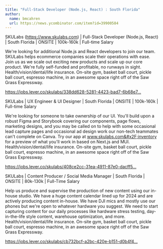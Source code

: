 ```yaml
---
title: "Full-Stack Developer (Node.js, React) : South Florida"
author:
  name: bmcahren
  url: https://news.ycombinator.com/item?id=39900584
---
```

SKULabs (<a href="https:&#x2F;&#x2F;www.skulabs.com" rel="nofollow">https:&#x2F;&#x2F;www.skulabs.com</a>) | Full-Stack Developer (Node.js, React) | South Florida | ONSITE | 100k-160k | Full-time Salary

We&#x27;re looking for additional Node.js and React developers to join our team. SKULabs helps ecommerce companies scale their operations with ease. Join us as we scale out exciting new products and scale up our core product. We&#x27;re fully self-funded and profitable, no runways in sight. Health&#x2F;vision&#x2F;dental&#x2F;life insurance. On-site gym, basket ball court, pickle ball court, espresso machine, in an awesome space right off of the Saw Grass Expressway.

<a href="https:&#x2F;&#x2F;jobs.lever.co&#x2F;skulabs&#x2F;338dd628-5281-4423-bad7-6b68e715f1d2" rel="nofollow">https:&#x2F;&#x2F;jobs.lever.co&#x2F;skulabs&#x2F;338dd628-5281-4423-bad7-6b68e7...</a>

SKULabs | UX Engineer &amp; UI Designer | South Florida | ONSITE | 100k-160k | Full-time Salary

We&#x27;re looking for someone to take ownership of our UI. You&#x27;ll build upon a robust Figma and Storybook covering our components, page flows, marketing designs, and you may be called on to help with some occasional lead capture pages and occasional ad design work our non-tech teammates can&#x27;t complete on Canva. Try our app at www.skulabs.com&#x2F;inventory for a preview of what you&#x27;ll work in based on Next.js and MUI. Health&#x2F;vision&#x2F;dental&#x2F;life insurance. On-site gym, basket ball court, pickle ball court, espresso machine, in an awesome space right off of the Saw Grass Expressway.

<a href="https:&#x2F;&#x2F;jobs.lever.co&#x2F;skulabs&#x2F;408ce2cc-31ea-4911-87e0-dacff53bac87" rel="nofollow">https:&#x2F;&#x2F;jobs.lever.co&#x2F;skulabs&#x2F;408ce2cc-31ea-4911-87e0-dacff5...</a>

SKULabs | Content Producer &#x2F; Social Media Manager | South Florida | ONSITE | 80k-130k | Full-Time Salary

Help us produce and supervise the production of new content using our in-house studio. We have a huge content calendar lined up for 2024 and are actively producing content in-house. We have DJI mics and mostly use our phones but we&#x27;re open to whatever hardware you suggest. We need to start capturing content for our daily processes like hardware stress testing, day-in-the-life style content, warehouse optimization, and more. Health&#x2F;vision&#x2F;dental&#x2F;life insurance. On-site gym, basket ball court, pickle ball court, espresso machine, in an awesome space right off of the Saw Grass Expressway.

<a href="https:&#x2F;&#x2F;jobs.lever.co&#x2F;skulabs&#x2F;cb732bcf-a2bc-420e-b151-d0b4f41b91be" rel="nofollow">https:&#x2F;&#x2F;jobs.lever.co&#x2F;skulabs&#x2F;cb732bcf-a2bc-420e-b151-d0b4f4...</a>
